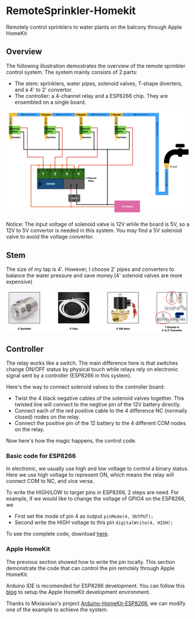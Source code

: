 # RemoteSprinkler-Homekit
Remotely control sprinklers to water plants on the balcony through Apple HomeKit

## Overview

The following illustration demostrates the overview of the remote sprinkler control system. The system mainly consists of 2 parts: 
-  The stem: sprinklers, water pipes, solenoid valves, T-shape diverters, and a 4' to 2' convertor.
-  The controller: a 4-channel relay and a ESP8266 chip. They are ensembled on a single board.

![overview](overview.png)

Notice: The input voltage of solenoid valve is 12V while the board is 5V, so a 12V to 5V convertor is needed in this system. You may find a 5V solenoid valve to avoid the voltage convertor.


## Stem

The size of my tap is 4'. However, I choose 2' pipes and converters to balance the water pressure and save money.(4' solenoid valves are more expensive)

![stem](stem.png)


## Controller

The relay works like a switch. The main difference here is that switches change ON/OFF status by physical touch while relays rely on electronic signal sent by a controller (ESP8266 in this system).

Here's the way to connect solenoid valves to the controller board:
-  Twist the 4 black negative cables of the solenoid valves together. This twisted line will connect to the negtive pin of the 12V battery directly.
-  Connect each of the red positive cable to the 4 difference NC (normally closed) nodes on the relay.
-  Connect the positive pin of the 12 battery to the 4 different COM nodes on the relay. 

Now here's how the magic happens, the control code.

### Basic code for ESP8266

In electronic, we usually use high and low voltage to control a binary status. Here we use high voltage to represent ON, which means the relay will connect COM to NC, and vice versa.

To write the HIGH/LOW to target pins in ESP8266, 2 steps are need. For example, if we would like to change the voltage of GPIO4 on the ESP8266, we 
- First set the mode of pin 4 as output `pinMode(4, OUTPUT);`
- Second write the HIGH voltage to this pin `digitalWrite(4, HIGH);`

To see the complete code, download [here](uploads/remote_sprinkler.zip).

### Apple HomeKit

The previous section showed how to write the pin locally. This section demonstrate the code that can control the pin remotely through Apple HomeKit.

Arduino IDE is recomended for ESP8266 development. You can follow this [blog](https://joshspicer.com/homekit-esp8266) to setup the Apple HomeKit development environment. 

Thanks to Mixiaoxiao's project [Arduino-HomeKit-ESP8266](https://github.com/Mixiaoxiao/Arduino-HomeKit-ESP8266), we can modify one of the example to achieve the system.

